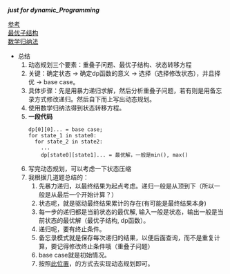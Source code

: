 ___just for dynamic_Programming___

[参考](https://github.com/chezhai/fucking-algorithm/blob/master/%E5%8A%A8%E6%80%81%E8%A7%84%E5%88%92%E7%B3%BB%E5%88%97/%E5%8A%A8%E6%80%81%E8%A7%84%E5%88%92%E8%AF%A6%E8%A7%A3%E8%BF%9B%E9%98%B6.md)     
[最优子结构](https://github.com/chezhai/fucking-algorithm/blob/master/%E5%8A%A8%E6%80%81%E8%A7%84%E5%88%92%E7%B3%BB%E5%88%97/%E6%9C%80%E4%BC%98%E5%AD%90%E7%BB%93%E6%9E%84.md)      
[数学归纳法](https://bbs.huaweicloud.com/blogs/193893)      

+ 总结   
  1.  动态规划三个要素：重叠子问题、最优子结构、状态转移方程      
  2.  关键：确定状态 -> 确定dp函数的意义 -> 选择（选择修改状态），并且择优 -> base case。   
  3.  具体步骤：先是用暴力递归求解，然后分析重叠子问题，若有则是用备忘录方式修改递归。然后自下而上写出动态规划。    
  4.  使用数学归纳法得到状态转移方程。      
  5.  <span id="jump1">__一段代码__<span>    
      ```
      dp[0][0]... = base case;
      for state_1 in state0:
        for state_2 in state2:
          ...
          dp[state0][state1]... = 最优解，一般是min(), max()
      ```
  6.  写完动态规划，可以考虑一下状态压缩    
  7.  我根据几道题总结的：    
      1.  先暴力递归，以最终结果为起点考虑。递归一般是从顶到下（所以一般是从最后一个开始计算？）    
      2.  状态呢，就是驱动最终结果累计的存在(有可能是最终结果本身)    
      3.  每一步的递归都是当前状态的最优解, 输入一般是状态，输出一般是当前状态的最优解（最优子结构, dp函数）。    
      4.  递归呢，要有终止条件。    
      5.  备忘录模式就是保存每次递归的结果，以便后面查询，而不是重复计算，要记得修改终止条件哦（重叠子问题）    
      6.  base case就是初始情况。   
      7.  按照[此位置](#jump1)，的方式去实现动态规划即可。    
